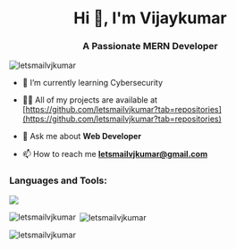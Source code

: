 <h1 align="center">Hi 👋, I'm Vijaykumar</h1>
<h3 align="center">A Passionate MERN Developer</h3>


<p align="left"> <img src="https://komarev.com/ghpvc/?username=letsmailvjkumar&label=Profile%20views&color=0e75b6&style=flat" alt="letsmailvjkumar" /> </p>


- 🌱 I’m currently learning Cybersecurity

- 👨‍💻 All of my projects are available at [https://github.com/letsmailvjkumar?tab=repositories](https://github.com/letsmailvjkumar?tab=repositories)

- 💬 Ask me about **Web Developer**

- 📫 How to reach me **letsmailvjkumar@gmail.com**

<h3 align="left">Languages and Tools:</h3>
<a href='https://skillicons.dev'>
  <img src="https://skillicons.dev/icons?i=js,ts,html,css,react,redux,nodejs,mongodb,expressjs,java,bootstrap,c,eclipse,firebase,maven,mysql,postman,spring,tailwind">
</a>

<p><img align="left" src="https://github-readme-stats.vercel.app/api/top-langs?username=letsmailvjkumar&show_icons=true&locale=en&layout=compact" alt="letsmailvjkumar" /></p>

<p>&nbsp;<img align="center" src="https://github-readme-stats.vercel.app/api?username=letsmailvjkumar&show_icons=true&locale=en" alt="letsmailvjkumar" /></p>

<p><img align="center" src="https://github-readme-streak-stats.herokuapp.com/?user=letsmailvjkumar&" alt="letsmailvjkumar" /></p>
